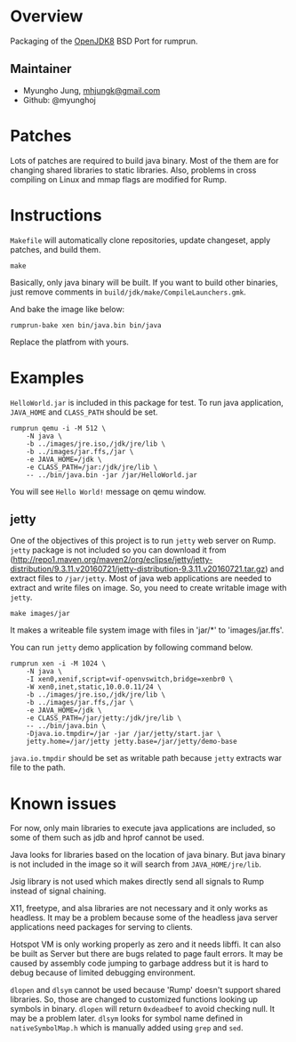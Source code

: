 Overview
========

Packaging of the [OpenJDK8](http://openjdk.java.net/projects/bsd-port/) BSD Port for rumprun.

Maintainer
----------

* Myungho Jung, mhjungk@gmail.com
* Github: @myunghoj

Patches
=======

Lots of patches are required to build java binary. Most of the them are for changing shared libraries to static libraries. Also, problems in cross compiling on Linux and mmap flags are modified for Rump.

Instructions
============

`Makefile` will automatically clone repositories, update changeset, apply patches, and build them.

```
make
```

Basically, only java binary will be built. If you want to build other binaries, just remove comments in `build/jdk/make/CompileLaunchers.gmk`.

And bake the image like below:

```
rumprun-bake xen bin/java.bin bin/java
```

Replace the platfrom with yours.

Examples
========

`HelloWorld.jar` is included in this package for test. To run java application, `JAVA_HOME` and `CLASS_PATH` should be set.

````
rumprun qemu -i -M 512 \
    -N java \
    -b ../images/jre.iso,/jdk/jre/lib \
    -b ../images/jar.ffs,/jar \
    -e JAVA_HOME=/jdk \
    -e CLASS_PATH=/jar:/jdk/jre/lib \
    -- ../bin/java.bin -jar /jar/HelloWorld.jar
````

You will see `Hello World!` message on qemu window.

jetty
-----

One of the objectives of this project is to run `jetty` web server on Rump. `jetty` package is not included so you can download it from (http://repo1.maven.org/maven2/org/eclipse/jetty/jetty-distribution/9.3.11.v20160721/jetty-distribution-9.3.11.v20160721.tar.gz) and extract files to `/jar/jetty`. Most of java web applications are needed to extract and write files on image. So, you need to create writable image with `jetty`.

````
make images/jar
````

It makes a writeable file system image with files in 'jar/*' to 'images/jar.ffs'.

You can run `jetty` demo application by following command below.

````
rumprun xen -i -M 1024 \
    -N java \
    -I xen0,xenif,script=vif-openvswitch,bridge=xenbr0 \
    -W xen0,inet,static,10.0.0.11/24 \
    -b ../images/jre.iso,/jdk/jre/lib \
    -b ../images/jar.ffs,/jar \
    -e JAVA_HOME=/jdk \
    -e CLASS_PATH=/jar/jetty:/jdk/jre/lib \
    -- ../bin/java.bin \
    -Djava.io.tmpdir=/jar -jar /jar/jetty/start.jar \
    jetty.home=/jar/jetty jetty.base=/jar/jetty/demo-base
````

`java.io.tmpdir` should be set as writable path because `jetty` extracts war file to the path.


Known issues
============

For now, only main libraries to execute java applications are included, so some of them such as jdb and hprof cannot be used.

Java looks for libraries based on the location of java binary. But java binary is not included in the image so it will search from `JAVA_HOME/jre/lib`.

Jsig library is not used which makes directly send all signals to Rump instead of signal chaining.

X11, freetype, and alsa libraries are not necessary and it only works as headless. It may be a problem because some of the headless java server applications need packages for serving to clients.

Hotspot VM is only working properly as zero and it needs libffi. It can also be built as Server but there are bugs related to page fault errors. It may be caused by assembly code jumping to garbage address but it is hard to debug because of limited debugging environment.

`dlopen` and `dlsym` cannot be used because 'Rump' doesn't support shared libraries. So, those are changed to customized functions looking up symbols in binary. `dlopen` will return `0xdeadbeef` to avoid checking null. It may be a problem later. `dlsym` looks for symbol name defined in `nativeSymbolMap.h` which is manually added using `grep` and `sed`.
